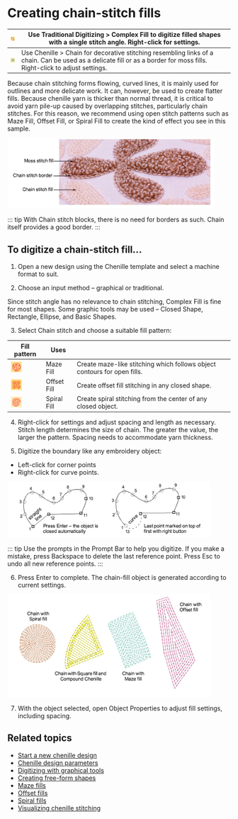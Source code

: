 # Creating chain-stitch fills

| ![ComplexFill00018.png](assets/ComplexFill00018.png) | Use Traditional Digitizing > Complex Fill to digitize filled shapes with a single stitch angle. Right-click for settings.                                                |
| ---------------------------------------------------- | ------------------------------------------------------------------------------------------------------------------------------------------------------------------------ |
| ![Chain.png](assets/Chain.png)                       | Use Chenille > Chain for decorative stitching resembling links of a chain. Can be used as a delicate fill or as a border for moss fills. Right-click to adjust settings. |

Because chain stitching forms flowing, curved lines, it is mainly used for outlines and more delicate work. It can, however, be used to create flatter fills. Because chenille yarn is thicker than normal thread, it is critical to avoid yarn pile-up caused by overlapping stitches, particularly chain stitches. For this reason, we recommend using open stitch patterns such as Maze Fill, Offset Fill, or Spiral Fill to create the kind of effect you see in this sample.

![chenille-sample-14.png](assets/chenille-sample-14.png)

::: tip
With Chain stitch blocks, there is no need for borders as such. Chain itself provides a good border.
:::

## To digitize a chain-stitch fill...

1. Open a new design using the Chenille template and select a machine format to suit.

2. Choose an input method – graphical or traditional.

Since stitch angle has no relevance to chain stitching, Complex Fill is fine for most shapes. Some graphic tools may be used – Closed Shape, Rectangle, Ellipse, and Basic Shapes.

3. Select Chain stitch and choose a suitable fill pattern:

| Fill pattern                             | Uses        |                                                                          |
| ---------------------------------------- | ----------- | ------------------------------------------------------------------------ |
| ![MazeFill.png](assets/MazeFill.png)     | Maze Fill   | Create maze-like stitching which follows object contours for open fills. |
| ![Offset.png](assets/Offset.png)         | Offset Fill | Create offset fill stitching in any closed shape.                        |
| ![SpiralFill.png](assets/SpiralFill.png) | Spiral Fill | Create spiral stitching from the center of any closed object.            |

4. Right-click for settings and adjust spacing and length as necessary. Stitch length determines the size of chain. The greater the value, the larger the pattern. Spacing needs to accommodate yarn thickness.

5. Digitize the boundary like any embroidery object:

- Left-click for corner points
- Right-click for curve points.

![chenille_digitizing00021.png](assets/chenille_digitizing00021.png)

::: tip
Use the prompts in the Prompt Bar to help you digitize. If you make a mistake, press Backspace to delete the last reference point. Press Esc to undo all new reference points.
:::

6. Press Enter to complete. The chain-fill object is generated according to current settings.

![ChenilleShapesChain.png](assets/ChenilleShapesChain.png)

7. With the object selected, open Object Properties to adjust fill settings, including spacing.

## Related topics

- [Start a new chenille design](../chenille_basics/Start_a_new_chenille_design)
- [Chenille design parameters](../chenille_basics/Chenille_design_parameters)
- [Digitizing with graphical tools](../../Digitizing/input/Digitizing_with_graphical_tools)
- [Creating free-form shapes](../../Digitizing/input/Creating_free-form_shapes)
- [Maze fills](../../Decorative/specialty/Maze_fills)
- [Offset fills](../../Decorative/curves/Offset_fills)
- [Spiral fills](../../Decorative/curves/Spiral_fills)
- [Visualizing chenille stitching](../chenille_basics/Visualizing_chenille_stitching)
